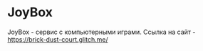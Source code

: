 # JoyBox
JoyBox - сервис с компьютерными играми.
Cсылка на сайт - https://brick-dust-court.glitch.me/
